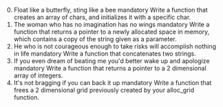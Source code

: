 0. Float like a butterfly, sting like a bee
mandatory
Write a function that creates an array of chars, and initializes it with a specific char.
1. The woman who has no imagination has no wings
mandatory
Write a function that returns a pointer to a newly allocated space in memory, which contains a copy of the string given as a parameter.
2. He who is not courageous enough to take risks will accomplish nothing in life
mandatory
Write a function that concatenates two strings.
3. If you even dream of beating me you'd better wake up and apologize
mandatory
Write a function that returns a pointer to a 2 dimensional array of integers.
4. It's not bragging if you can back it up
mandatory
Write a function that frees a 2 dimensional grid previously created by your alloc_grid function.

